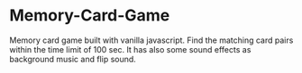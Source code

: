 # Memory-Card-Game

Memory card game built with vanilla javascript. Find the matching card pairs within the time limit of 100 sec. It has also some sound effects as background music and flip sound.


